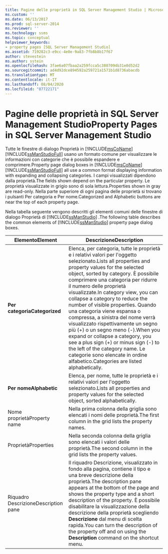 ```yaml
---
title: Pagine delle proprietà in SQL Server Management Studio | Microsoft Docs
ms.custom: ''
ms.date: 06/13/2017
ms.prod: sql-server-2014
ms.reviewer: ''
ms.technology: ssms
ms.topic: conceptual
helpviewer_keywords:
- property pages [SQL Server Management Studio]
ms.assetid: 719282c3-e9cc-4e0e-9a83-7fb8b8b17f67
author: stevestein
ms.author: sstein
ms.openlocfilehash: 3fae6a07fbaa2a259fcca5c3807094b31e0d52d2
ms.sourcegitcommit: ad4d92dce894592a259721a1571b1d8736abacdb
ms.translationtype: MT
ms.contentlocale: it-IT
ms.lasthandoff: 08/04/2020
ms.locfileid: "87722171"
---
```

# <a name="property-pages-in-sql-server-management-studio"></a><span data-ttu-id="37058-102">Pagine delle proprietà in SQL Server Management Studio</span><span class="sxs-lookup"><span data-stu-id="37058-102">Property Pages in SQL Server Management Studio</span></span>
  <span data-ttu-id="37058-103">Tutte le finestre di dialogo Proprietà in [!INCLUDE[msCoName](../includes/msconame-md.md)] [!INCLUDE[ssManStudioFull](../includes/ssmanstudiofull-md.md)] usano un formato comune per visualizzare le informazioni con categorie che è possibile espandere e comprimere.</span><span class="sxs-lookup"><span data-stu-id="37058-103">Property page dialog boxes in [!INCLUDE[msCoName](../includes/msconame-md.md)] [!INCLUDE[ssManStudioFull](../includes/ssmanstudiofull-md.md)] all use a common format displaying information with expanding and collapsing categories.</span></span> <span data-ttu-id="37058-104">I campi visualizzati dipendono dalla proprietà.</span><span class="sxs-lookup"><span data-stu-id="37058-104">The fields shown depend on the particular property.</span></span> <span data-ttu-id="37058-105">Le proprietà visualizzate in grigio sono di sola lettura.</span><span class="sxs-lookup"><span data-stu-id="37058-105">Properties shown in gray are read-only.</span></span> <span data-ttu-id="37058-106">Nella parte superiore di ogni pagina delle proprietà si trovano i pulsanti Per categoria e Per nome.</span><span class="sxs-lookup"><span data-stu-id="37058-106">Categorized and Alphabetic buttons are near the top of each property page.</span></span>  
  
 <span data-ttu-id="37058-107">Nella tabella seguente vengono descritti gli elementi comuni delle finestre di dialogo Proprietà di [!INCLUDE[ssManStudio](../includes/ssmanstudio-md.md)] .</span><span class="sxs-lookup"><span data-stu-id="37058-107">The following table describes the common elements of [!INCLUDE[ssManStudio](../includes/ssmanstudio-md.md)] property page dialog boxes.</span></span>  
  
|<span data-ttu-id="37058-108">Elemento</span><span class="sxs-lookup"><span data-stu-id="37058-108">Element</span></span>|<span data-ttu-id="37058-109">Descrizione</span><span class="sxs-lookup"><span data-stu-id="37058-109">Description</span></span>|  
|-------------|-----------------|  
|<span data-ttu-id="37058-110">**Per categoria**</span><span class="sxs-lookup"><span data-stu-id="37058-110">**Categorized**</span></span>|<span data-ttu-id="37058-111">Elenca, per categoria, tutte le proprietà e i relativi valori per l'oggetto selezionato.</span><span class="sxs-lookup"><span data-stu-id="37058-111">Lists all properties and property values for the selected object, sorted by category.</span></span> <span data-ttu-id="37058-112">È possibile comprimere una categoria per ridurre il numero delle proprietà visualizzate.</span><span class="sxs-lookup"><span data-stu-id="37058-112">In category view, you can collapse a category to reduce the number of visible properties.</span></span> <span data-ttu-id="37058-113">Quando una categoria viene espansa o compressa, a sinistra del nome verrà visualizzato rispettivamente un segno più (+) o un segno meno (-).</span><span class="sxs-lookup"><span data-stu-id="37058-113">When you expand or collapse a category, you see a plus sign (+) or minus sign (-) to the left of the category name.</span></span> <span data-ttu-id="37058-114">Le categorie sono elencate in ordine alfabetico.</span><span class="sxs-lookup"><span data-stu-id="37058-114">Categories are listed alphabetically.</span></span>|  
|<span data-ttu-id="37058-115">**Per nome**</span><span class="sxs-lookup"><span data-stu-id="37058-115">**Alphabetic**</span></span>|<span data-ttu-id="37058-116">Elenca, per nome, tutte le proprietà e i relativi valori per l'oggetto selezionato.</span><span class="sxs-lookup"><span data-stu-id="37058-116">Lists all properties and property values for the selected object, sorted alphabetically.</span></span>|  
|<span data-ttu-id="37058-117">Nome proprietà</span><span class="sxs-lookup"><span data-stu-id="37058-117">Property name</span></span>|<span data-ttu-id="37058-118">Nella prima colonna della griglia sono elencati i nomi delle proprietà.</span><span class="sxs-lookup"><span data-stu-id="37058-118">The first column in the grid lists the property names.</span></span>|  
|<span data-ttu-id="37058-119">Proprietà</span><span class="sxs-lookup"><span data-stu-id="37058-119">Properties</span></span>|<span data-ttu-id="37058-120">Nella seconda colonna della griglia sono elencati i valori delle proprietà.</span><span class="sxs-lookup"><span data-stu-id="37058-120">The second column in the grid lists the property values.</span></span>|  
|<span data-ttu-id="37058-121">Riquadro Descrizione</span><span class="sxs-lookup"><span data-stu-id="37058-121">Description pane</span></span>|<span data-ttu-id="37058-122">Il riquadro Descrizione, visualizzato in fondo alla pagina, contiene il tipo e una breve descrizione della proprietà.</span><span class="sxs-lookup"><span data-stu-id="37058-122">The description pane appears at the bottom of the page and shows the property type and a short description of the property.</span></span> <span data-ttu-id="37058-123">È possibile disabilitare la visualizzazione della descrizione della proprietà scegliendo **Descrizione** dal menu di scelta rapida.</span><span class="sxs-lookup"><span data-stu-id="37058-123">You can turn the description of the property off and on using the **Description** command on the shortcut menu.</span></span>|  
  
  
